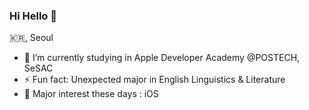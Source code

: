 ### Hi Hello 👋

🇰🇷, Seoul

- 🔭 I’m currently studying in Apple Developer Academy @POSTECH, SeSAC
- ⚡ Fun fact: Unexpected major in English Linguistics & Literature
- 👻 Major interest these days : iOS
